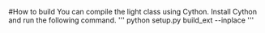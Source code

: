 #How to build
You can compile the light class using Cython. Install Cython and run the following command.
'''
python setup.py build_ext --inplace
'''
